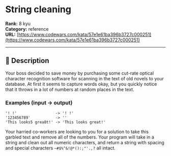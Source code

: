 # String cleaning

**Rank:** 8 kyu  
**Category:** reference  
**URL:** [https://www.codewars.com/kata/57e1e61ba396b3727c000251](https://www.codewars.com/kata/57e1e61ba396b3727c000251)

---

## 📝 Description

Your boss decided to save money by purchasing some cut-rate optical character recognition software for scanning in the text of old novels to your database. At first it seems to capture words okay, but you quickly notice that it throws in a lot of numbers at random places in the text.

### Examples (input -> output)

```
'! !'                 -> '! !'
'123456789'           -> ''
'This looks5 grea8t!' -> 'This looks great!'

```

Your harried co-workers are looking to you for a solution to take this garbled text and remove all of the numbers. Your program will take in a string and clean out all numeric characters, and return a string with spacing and special characters `~#$%^&!@*():;"'.,?` all intact.
